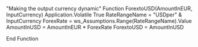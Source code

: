 "Making the output currency dynamic"
Function ForextoUSD(AmountInEUR, InputCurrency)
Application.Volatile True
RateRangeName = "USDper" & InputCurrency
ForexRate = ws_Assumptions.Range(RateRangeName).Value
AmountInUSD = AmountInEUR * ForexRate
ForextoUSD = AmountInUSD

End Function
